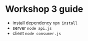 # Workshop 3 guide
- install dependency `npm install`
- server `node api.js`
- client `node consumer.js`
